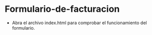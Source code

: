 # Formulario-de-facturacion

- Abra el archivo index.html para comprobar el funcionamiento del formulario.
